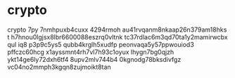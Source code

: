 # crypto
crypto
7py 7nmhpuxb4cuxx 4294rmoh 
au41rvqanm8nkaap26n379am18hks
t h7hnou0lgjsx8lbr6600088eszrq0vltnk
tc37rdlac6m3qd70ta1y2mamirwcbx
qul iq8 p3p9c5ys5
qubb4krglh5xudfp 
peonvaqa5y57ppwouiod3 pffczc60hcg
x1ayssmnt4rh7vl7h93c1oyux lhygn7bg0qjzh
ykt14ge6ly72dxh6tf4 8upv2mlv744b4
0kgnodg78bksdivfgz
vc04no2mmph3kgqn8zujmoikt8tan
